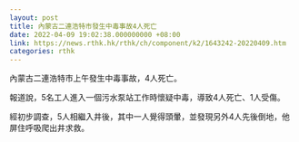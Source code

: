 ```yaml
---
layout: post
title: 內蒙古二連浩特市發生中毒事故4人死亡
date: 2022-04-09 19:02:38.000000000 +08:00
link: https://news.rthk.hk/rthk/ch/component/k2/1643242-20220409.htm
categories: rthk
---
```


內蒙古二連浩特市上午發生中毒事故，4人死亡。

報道說，5名工人進入一個污水泵站工作時懷疑中毒，導致4人死亡、1人受傷。

經初步調查，5人相繼入井後，其中一人覺得頭暈，並發現另外4人先後倒地，他屏住呼吸爬出井求救。
